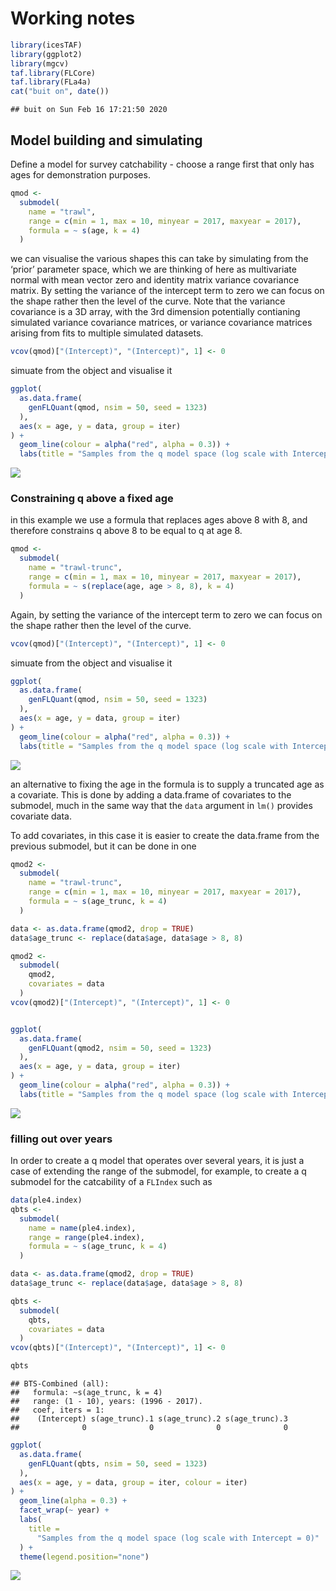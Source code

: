 Working notes
================

``` r
library(icesTAF)
library(ggplot2)
library(mgcv)
taf.library(FLCore)
taf.library(FLa4a)
cat("buit on", date())
```

    ## buit on Sun Feb 16 17:21:50 2020

## Model building and simulating

Define a model for survey catchability - choose a range first that only
has ages for demonstration purposes.

``` r
qmod <-
  submodel(
    name = "trawl",
    range = c(min = 1, max = 10, minyear = 2017, maxyear = 2017),
    formula = ~ s(age, k = 4)
  )
```

we can visualise the various shapes this can take by simulating from the
‘prior’ parameter space, which we are thinking of here as multivariate
normal with mean vector zero and identity matrix variance covariance
matrix. By setting the variance of the intercept term to zero we can
focus on the shape rather then the level of the curve. Note that the
variance covariance is a 3D array, with the 3rd dimension potentially
contianing simulated variance covariance matrices, or variance
covariance matrices arising from fits to multiple simulated datasets.

``` r
vcov(qmod)["(Intercept)", "(Intercept)", 1] <- 0
```

simuate from the object and visualise it

``` r
ggplot(
  as.data.frame(
    genFLQuant(qmod, nsim = 50, seed = 1323)
  ),
  aes(x = age, y = data, group = iter)
) +
  geom_line(colour = alpha("red", alpha = 0.3)) +
  labs(title = "Samples from the q model space (log scale with Intercept = 0)")
```

![](report_files/figure-gfm/fitted-values-1.png)<!-- -->

### Constraining q above a fixed age

in this example we use a formula that replaces ages above 8 with 8, and
therefore constrains q above 8 to be equal to q at age 8.

``` r
qmod <-
  submodel(
    name = "trawl-trunc",
    range = c(min = 1, max = 10, minyear = 2017, maxyear = 2017),
    formula = ~ s(replace(age, age > 8, 8), k = 4)
  )
```

Again, by setting the variance of the intercept term to zero we can
focus on the shape rather then the level of the curve.

``` r
vcov(qmod)["(Intercept)", "(Intercept)", 1] <- 0
```

simuate from the object and visualise it

``` r
ggplot(
  as.data.frame(
    genFLQuant(qmod, nsim = 50, seed = 1323)
  ),
  aes(x = age, y = data, group = iter)
) +
  geom_line(colour = alpha("red", alpha = 0.3)) +
  labs(title = "Samples from the q model space (log scale with Intercept = 0)")
```

![](report_files/figure-gfm/fitted-values2-1.png)<!-- -->

an alternative to fixing the age in the formula is to supply a truncated
age as a covariate. This is done by adding a data.frame of covariates to
the submodel, much in the same way that the `data` argument in `lm()`
provides covariate data.

To add covariates, in this case it is easier to create the data.frame
from the previous submodel, but it can be done in one

``` r
qmod2 <-
  submodel(
    name = "trawl-trunc",
    range = c(min = 1, max = 10, minyear = 2017, maxyear = 2017),
    formula = ~ s(age_trunc, k = 4)
  )

data <- as.data.frame(qmod2, drop = TRUE)
data$age_trunc <- replace(data$age, data$age > 8, 8)

qmod2 <-
  submodel(
    qmod2,
    covariates = data
  )
vcov(qmod2)["(Intercept)", "(Intercept)", 1] <- 0


ggplot(
  as.data.frame(
    genFLQuant(qmod2, nsim = 50, seed = 1323)
  ),
  aes(x = age, y = data, group = iter)
) +
  geom_line(colour = alpha("red", alpha = 0.3)) +
  labs(title = "Samples from the q model space (log scale with Intercept = 0)")
```

![](report_files/figure-gfm/new-submodel-with-covars-1.png)<!-- -->

### filling out over years

In order to create a q model that operates over several years, it is
just a case of extending the range of the submodel, for example, to
create a q submodel for the catcability of a `FLIndex` such as

``` r
data(ple4.index)
qbts <-
  submodel(
    name = name(ple4.index),
    range = range(ple4.index),
    formula = ~ s(age_trunc, k = 4)
  )

data <- as.data.frame(qmod2, drop = TRUE)
data$age_trunc <- replace(data$age, data$age > 8, 8)

qbts <-
  submodel(
    qbts,
    covariates = data
  )
vcov(qbts)["(Intercept)", "(Intercept)", 1] <- 0

qbts
```

    ## BTS-Combined (all):
    ##   formula: ~s(age_trunc, k = 4)
    ##   range: (1 - 10), years: (1996 - 2017).
    ##   coef, iters = 1:
    ##    (Intercept) s(age_trunc).1 s(age_trunc).2 s(age_trunc).3 
    ##              0              0              0              0

``` r
ggplot(
  as.data.frame(
    genFLQuant(qbts, nsim = 50, seed = 1323)
  ),
  aes(x = age, y = data, group = iter, colour = iter)
) +
  geom_line(alpha = 0.3) +
  facet_wrap(~ year) +
  labs(
    title =
      "Samples from the q model space (log scale with Intercept = 0)"
  ) +
  theme(legend.position="none")
```

![](report_files/figure-gfm/extend-across-years-1.png)<!-- -->
